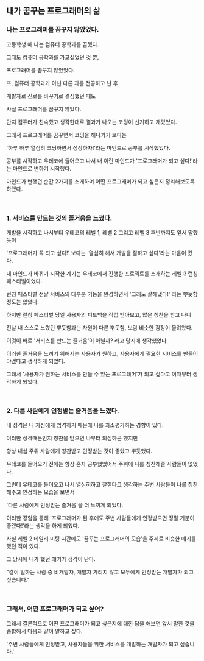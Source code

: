 ## 내가 꿈꾸는 프로그래머의 삶

### 나는 프로그래머를 꿈꾸지 않았었다.
고등학생 때 나는 컴퓨터 공학과를 꿈꿨다.

그때도 컴퓨터 공학과를 가고싶었던 것 뿐,

프로그래머를 꿈꾸지 않았었다.

또, 컴퓨터 공학과가 아닌 다른 과를 전공하고 난 후

개발자로 진로를 바꾸기로 결심했던 때도

사실 프로그래머를 꿈꾸지 않았다.

단지 컴퓨터가 친숙했고 생각한대로 결과가 나오는 코딩이 신기하고 재밌었다.

그래서 프로그래머를 꿈꾸면서 코딩을 해나가기 보다는

'하루 하루 열심히 코딩하면서 성장하자!'라는 마인드로 공부를 시작했었다.

공부를 시작하고 우테코에 들어오고 나서 내 이런 마인드가 '프로그래머가 되고 싶다!'라는 마인드로 변하기 시작했다.

마인드가 변했던 순간 2가지를 소개하며 어떤 프로그래머가 되고 싶은지 정리해보도록 하겠다.

<br>

### 1. 서비스를 만드는 것의 즐거움을 느꼈다.

개발을 시작하고 나서부터 우테코의 레벨 1, 레벨 2 그리고 레벨 3 후반까지도 앞서 말했듯이

'프로그래머가 꼭 되고 싶다!' 보다는 '열심히 해서 개발을 잘하고 싶다'라는 마음이 컸다.

내 마인드가 바뀌기 시작한 계기는 우테코에서 진행한 프로젝트를 소개하는 레벨 3 런칭 페스티벌이었다.

런칭 페스티벌 전날 서비스의 대부분 기능을 완성하면서 '그래도 잘해냈다!' 라는 뿌듯함 정도는 있었다.

하지만 런칭 페스티벌 당일 사용자의 피드백을 직접 받아보고, 많은 칭찬을 받고 나니

전날 내 스스로 느꼈던 뿌듯함과는 차원이 다른 뿌듯함, 보람 비슷한 감정이 몰려왔다.

이것이 바로 '서비스를 만드는 즐거움'이 아닐까? 라고 당시에 생각했었다.

이러한 즐거움을 느끼기 위해서는 사용자가 원하고, 사용자에게 필요한 서비스를 만들어야겠다고 생각하게 되었다.

그래서 '사용자가 원하는 서비스를 만들 수 있는 프로그래머'가 되고 싶다고 이때부터 생각하게 되었다.

<br>

### 2. 다른 사람에게 인정받는 즐거움을 느꼈다.

내 성격은 내 자신에게 엄격하기 때문에 나를 과소평가하는 경향이 있다.

이러한 성격때문인지 칭찬을 받으면 나부터 의심하곤 했지만

항상 내심 주위 사람에게 칭찬받고 인정받는 것이 좋았고 뿌듯했다.

우테코를 들어오기 전에는 항상 혼자 공부했었어서 주위에 나를 칭찬해줄 사람들이 없었다.

그런데 우테코를 들어오고 나서 열심히하고 잘한다고 생각하는 주변 사람들이 나를 칭찬해주고 인정하는 모습을 보면서

'다른 사람에게 인정받는 즐거움'을 더 느끼게 되었다.

이러한 경험을 통해 '프로그래머가 된 후에도 주변 사람들에게 인정받으면 정말 기분이 좋겠다!'라는 생각을 하게 되었다.

사실 레벨 2 데일리 미팅 시간에도 '꿈꾸는 프로그래머의 모습'을 주제로 비슷한 얘기를 했던 적이 있다.

그 당시에 내가 했던 얘기가 생각이 난다.

"같이 일하는 사람 중 비개발자, 개발자 가리지 않고 모두에게 인정받는 개발자가 되고 싶습니다."

<br>

### 그래서, 어떤 프로그래머가 되고 싶어?

그래서 결론적으로 어떤 프로그래머가 되고 싶은지에 대한 답을 해보면
앞서 말한 것을 종합해서 다음과 같이 말하고 싶다.

'주변 사람들에게 인정받고, 사용자들을 위한 서비스를 개발하는 개발자가 되고 싶습니다.'

